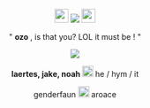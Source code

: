 <p align= "center"> <img src= "https://64.media.tumblr.com/f599c91970e350ed015c9787a6995370/254aa231130777ad-7e/s75x75_c1/91f29d1fb959c52dec0e4e75cc9aea771876b9c8.gif" width= 25> <img src="https://komarev.com/ghpvc/?username=FILTH-CO&color=yellow&label=sundowners"> <img src= "https://64.media.tumblr.com/e816f941d78942518f5359497865941e/254aa231130777ad-83/s75x75_c1/5defaa3056b3e4591c9d23cbae91266225da6e06.gif" width= 25> </p>

<p align= "center"> " <b> ozo </b>, is that you? LOL it must be ! "

<p align= "center"> <img src="https://github.com/myung-bean/myung-bean/blob/80daeb2851c187c98a185e28964f16cb8b160dd5/IMG_5470.gif"> </p>

<p align= "center"> <b> laertes, jake, noah </b> <img src= "https://64.media.tumblr.com/c4677cd2739662e650b9b54a730631d1/254aa231130777ad-e0/s75x75_c1/f7a44f69a1b486ba91f64b1c4681bd195e89a09b.gif" width= 20> he / hym / it </p>
<p align= "center"> genderfaun <img src= "https://64.media.tumblr.com/95479d13d3ece4df8be483af0e2c66a4/254aa231130777ad-75/s75x75_c1/98f469d1fae6c2987127196cb5f5ef56d910be32.gif" width= 20> aroace </p>
